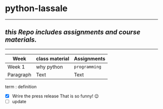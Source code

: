 # python-lassale

---
## ***this Repo includes assignments and course materials.***
---
| Week | class material | Assignments |
| ----------- | ----------- | ----------- |
| Week 1 | why python | `programming` |
| Paragraph | Text | Text |




term
: definition

- [x] Wrire the press release That is so funny! 😉
- [ ] update
